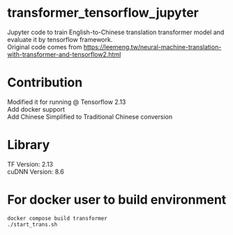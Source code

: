 # transformer_tensorflow_jupyter
Jupyter code to train English-to-Chinese translation transformer model and evaluate it by tensorflow framework.  
Original code comes from https://leemeng.tw/neural-machine-translation-with-transformer-and-tensorflow2.html  

# Contribution
Modified it for running @ Tensorflow 2.13  
Add docker support  
Add Chinese Simplified to Traditional Chinese conversion  

# Library

TF Version: 2.13  
cuDNN Version: 8.6  

# For docker user to build environment
```
docker compose build transformer
./start_trans.sh
```

